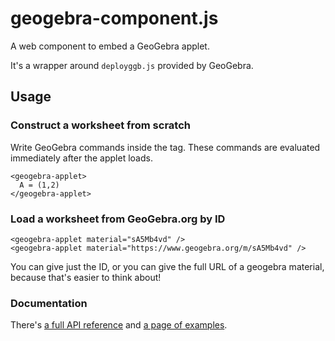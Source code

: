 # geogebra-component.js

A web component to embed a GeoGebra applet.

It's a wrapper around `deployggb.js` provided by GeoGebra.

## Usage

### Construct a worksheet from scratch

Write GeoGebra commands inside the tag.
These commands are evaluated immediately after the applet loads.

```
<geogebra-applet>
  A = (1,2)
</geogebra-applet>
```

### Load a worksheet from GeoGebra.org by ID

```
<geogebra-applet material="sA5Mb4vd" />
<geogebra-applet material="https://www.geogebra.org/m/sA5Mb4vd" />
```

You can give just the ID, or you can give the full URL of a geogebra material, because that's easier to think about!

### Documentation

There's [a full API reference](https://somethingorotherwhatever.com/geogebra-component/reference.html) and [a page of examples](https://somethingorotherwhatever.com/geogebra-component/).
